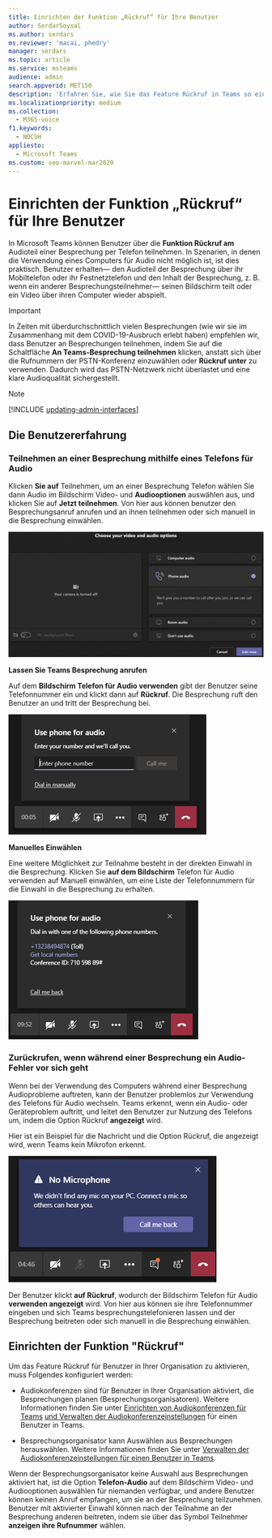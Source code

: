 ```yaml
---
title: Einrichten der Funktion „Rückruf“ für Ihre Benutzer
author: SerdarSoysal
ms.author: serdars
ms.reviewer: 'macai, phedry'
manager: serdars
ms.topic: article
ms.service: msteams
audience: admin
search.appverid: MET150
description: 'Erfahren Sie, wie Sie das Feature Rückruf in Teams so einrichten, dass Benutzer am Audioteil per Telefon teilnehmen können, wenn ihr Computer für Audio nicht möglich ist.'
ms.localizationpriority: medium
ms.collection:
  - M365-voice
f1.keywords:
  - NOCSH
appliesto:
  - Microsoft Teams
ms.custom: seo-marvel-mar2020
---
```


# <a name="set-up-the-call-me-feature-for-your-users"></a>Einrichten der Funktion „Rückruf“ für Ihre Benutzer

In Microsoft Teams können Benutzer über die **Funktion Rückruf am** Audioteil einer Besprechung per Telefon teilnehmen. In Szenarien, in denen die Verwendung eines Computers für Audio nicht möglich ist, ist dies praktisch. Benutzer erhalten&mdash; den Audioteil der Besprechung über ihr Mobiltelefon oder ihr Festnetztelefon und den Inhalt der Besprechung, z. B. wenn ein anderer Besprechungsteilnehmer&mdash; seinen Bildschirm teilt oder ein Video über ihren Computer wieder abspielt.

> [!IMPORTANT]
> 
> In Zeiten mit überdurchschnittlich vielen Besprechungen (wie wir sie im Zusammenhang mit dem COVID-19-Ausbruch erlebt haben) empfehlen wir, dass Benutzer an Besprechungen teilnehmen, indem Sie auf die Schaltfläche <strong>An Teams-Besprechung teilnehmen</strong> klicken, anstatt sich über die Rufnummern der PSTN-Konferenz einzuwählen oder <strong>Rückruf unter</strong> zu verwenden. Dadurch wird das PSTN-Netzwerk nicht überlastet und eine klare Audioqualität sichergestellt.

> [!NOTE]
> [!INCLUDE [updating-admin-interfaces](includes/updating-admin-interfaces.md)]

## <a name="the-user-experience"></a>Die Benutzererfahrung

### <a name="join-a-meeting-by-using-phone-for-audio"></a>Teilnehmen an einer Besprechung mithilfe eines Telefons für Audio

Klicken **Sie auf** Teilnehmen, um an einer Besprechung  Telefon wählen Sie dann Audio im Bildschirm Video- und **Audiooptionen** auswählen aus, und klicken Sie auf **Jetzt teilnehmen**. Von hier aus können benutzer den Besprechungsanruf anrufen und an ihnen teilnehmen oder sich manuell in die Besprechung einwählen.

![Screenshot der Option Telefon Audio"](media/set-up-the-call-me-feature-for-your-users-phone-audio.png)

**Lassen Sie Teams Besprechung anrufen**

Auf dem **Bildschirm Telefon für Audio verwenden** gibt der Benutzer seine Telefonnummer ein und klickt dann auf **Rückruf**. Die Besprechung ruft den Benutzer an und tritt der Besprechung bei.

![Screenshot der Option "Rückruf" auf dem Audiobildschirm "Telefon für Audio verwenden".](media/set-up-the-call-me-feature-for-your-users-call-me.png)

**Manuelles Einwählen**

Eine weitere Möglichkeit zur Teilnahme besteht in der direkten Einwahl in die Besprechung. Klicken Sie **auf dem Bildschirm** Telefon für Audio verwenden  auf Manuell einwählen, um eine Liste der Telefonnummern für die Einwahl in die Besprechung zu erhalten.

![Screenshot der Option "Manuell einwählen".](media/set-up-the-call-me-feature-for-your-users-dial-in.png)

### <a name="get-a-call-back-when-something-goes-wrong-with-audio-during-a-meeting"></a>Zurückrufen, wenn während einer Besprechung ein Audio-Fehler vor sich geht

Wenn bei der Verwendung des Computers während einer Besprechung Audioprobleme auftreten, kann der Benutzer problemlos zur Verwendung des Telefons für Audio wechseln. Teams erkennt, wenn ein Audio- oder Geräteproblem auftritt, und leitet den Benutzer zur Nutzung des Telefons um, indem die Option Rückruf **angezeigt** wird.

Hier ist ein Beispiel für die Nachricht und die Option  Rückruf, die angezeigt wird, wenn Teams kein Mikrofon erkennt.

![Screenshot der Option "Rückruf"](media/set-up-the-call-me-feature-for-your-users-no-mic.PNG)

Der Benutzer klickt **auf Rückruf**, wodurch der Bildschirm Telefon für Audio **verwenden angezeigt** wird. Von hier aus können sie ihre Telefonnummer eingeben und sich Teams besprechungstelefonieren lassen und der Besprechung beitreten oder sich manuell in die Besprechung einwählen.

## <a name="set-up-the-call-me-feature"></a>Einrichten der Funktion "Rückruf"

Um das Feature Rückruf für Benutzer in Ihrer Organisation zu aktivieren, muss Folgendes konfiguriert werden:

- Audiokonferenzen sind für Benutzer in Ihrer Organisation aktiviert, die Besprechungen planen (Besprechungsorganisatoren). Weitere Informationen finden Sie unter [Einrichten von Audiokonferenzen für Teams](set-up-audio-conferencing-in-teams.md) [und Verwalten der Audiokonferenzeinstellungen](manage-the-audio-conferencing-settings-for-a-user-in-teams.md) für einen Benutzer in Teams.

- Besprechungsorganisator kann Auswählen aus Besprechungen herauswählen. Weitere Informationen finden Sie unter [Verwalten der Audiokonferenzeinstellungen für einen Benutzer in Teams](manage-the-audio-conferencing-settings-for-a-user-in-teams.md).

Wenn der Besprechungsorganisator keine Auswahl aus Besprechungen aktiviert hat, ist die Option **Telefon-Audio** auf dem Bildschirm Video- und Audiooptionen auswählen für niemanden verfügbar, und andere Benutzer können keinen Anruf empfangen, um sie an der Besprechung teilzunehmen. Benutzer mit aktivierter Einwahl können nach der Teilnahme an der Besprechung anderen beitreten, indem sie über das Symbol Teilnehmer **anzeigen ihre Rufnummer** wählen.
